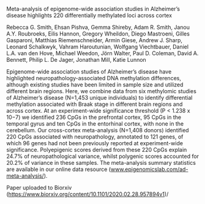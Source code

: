 Meta-analysis of epigenome-wide association studies in Alzheimer’s disease highlights 220 differentially methylated loci across cortex

Rebecca G. Smith, Ehsan Pishva, Gemma Shireby, Adam R. Smith, Janou A.Y. Roubroeks, Eilis Hannon, Gregory Wheildon, Diego Mastroeni, Gilles Gasparoni, Matthias Riemenschneider, Armin Giese, Andrew J. Sharp, Leonard Schalkwyk, Vahram Haroutunian, Wolfgang Viechtbauer, Daniel L.A. van den Hove, Michael Weedon, Jörn Walter, Paul D. Coleman, David A. Bennett, Philip L. De Jager, Jonathan Mill, Katie Lunnon

Epigenome-wide association studies of Alzheimer’s disease have highlighted neuropathology-associated DNA methylation differences, although existing studies have been limited in sample size and utilized different brain regions. Here, we combine data from six methylomic studies of Alzheimer’s disease (N=1,453 unique individuals) to identify differential methylation associated with Braak stage in different brain regions and across cortex. At an experiment-wide significance threshold (P < 1.238 x 10−7) we identified 236 CpGs in the prefrontal cortex, 95 CpGs in the temporal gyrus and ten CpGs in the entorhinal cortex, with none in the cerebellum. Our cross-cortex meta-analysis (N=1,408 donors) identified 220 CpGs associated with neuropathology, annotated to 121 genes, of which 96 genes had not been previously reported at experiment-wide significance. Polyepigenic scores derived from these 220 CpGs explain 24.7% of neuropathological variance, whilst polygenic scores accounted for 20.2% of variance in these samples. The meta-analysis summary statistics are available in our online data resource (www.epigenomicslab.com/ad-meta-analysis/).

Paper uploaded to Biorxiv (https://www.biorxiv.org/content/10.1101/2020.02.28.957894v1)/

